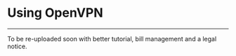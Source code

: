 # Using OpenVPN

***

To be re-uploaded soon with better tutorial, bill management and a legal notice.
